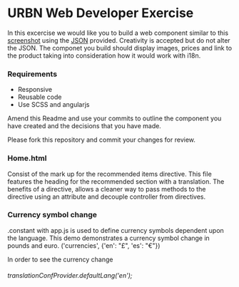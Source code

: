 # URBN Web Developer Exercise

In this excercise we would like you to build a web component similar to this [screenshot](recommendation_screenshot.png) using the [JSON](data/recommendations.json) provided. Creativity is accepted but do not alter the JSON. The componet you build should display images, prices and link to the product taking into consideration how it would work with i18n.

### Requirements
* Responsive
* Reusable code
* Use SCSS and angularjs

Amend this Readme and use your commits to outline the component you have created and the decisions that you have made.

Please fork this repository and commit your changes for review.


### Home.html 

Consist of the mark up for the recommended items directive. This file features the heading for the recommended section with a translation. The benefits of a directive, allows a cleaner way to pass methods to the directive using an attribute and decouple controller from directives. 


### Currency symbol change

.constant with app.js is used to define currency symbols dependent upon the language. This demo demonstrates a currency symbol change in pounds and euro. ('currencies', {'en': "£", 'es': "€"})

In order to see the currency change 
###### translationConfProvider.defaultLang('en');
